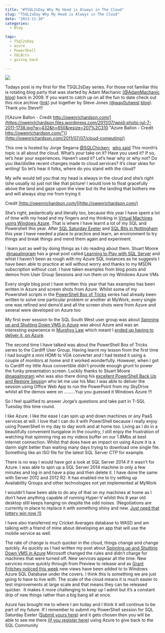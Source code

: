 ```yaml
---
title: "#TSQL2sDay Why My Head is Always in The Cloud"
slug: "TSQL2sDay Why My Head is Always in The Cloud"
date: "2013-11-10"
categories:
  - Blog

tags:
  - TSql2sDay
  - azure
  - PowerShell
  - SQLBits
  - giving back

---
```

[![](https://i1.wp.com/www.sqlchicken.com/wp-content/uploads/2013/11/20121003200545_thumb.jpg?resize=175%2C175)](http://www.sqlchicken.com/2013/11/t-sql-tuesday-48-cloud-atlas/)

Todays post is my first for the TSQL2sDay series. For those not familiar this is rotating blog party that was started by Adam Machanic [(@AdamMachanic](http://twitter.com/adammachanic) [blog](http://sqlblog.com/blogs/adam_machanic/)) back in 2009. If you want to catch up on all the fun to date check out this nice archive ([link](http://t.co/g3tzA9nP27)) put together by Steve Jones [(@way0utwest](http://twitter.com/way0utwest) [blog](http://voiceofthedba.com/)). Thank you Steve!!!

[![Azure Ballon - Credit http://owenrichardson.com/](https://owenrichardson.files.wordpress.com/2011/07/wpid-photo-jul-7-2011-1738.jpg?w=432&h=650&resize=207%2C310 "Azure Ballon - Credit http://owenrichardson.com/")](http://owenrichardson.com/2011/07/07/cloud-computing/)

This one is hosted by Jorge Segarra [@SQLChicken:](https://twitter.com/SQLChicken)  [who said](http://www.sqlchicken.com/2013/11/t-sql-tuesday-48-cloud-atlas/) This month’s topic is all about the cloud. What’s your take on it? Have you used it? If so, let’s hear your experiences. Haven’t used it? Let’s hear why or why not? Do you like/dislike recent changes made to cloud services? It’s clear skies for writing! So let’s hear it folks, where do you stand with the cloud?

My wife would tell you that my head is always in the cloud and she’s right (she usually is) just not like that picture! I would love to float gracefully above the land and gaze upon the view but its the landing that bothers me and will always stop me from trying it

Credit [http://owenrichardson.com/](http://owenrichardson.com/)

She’s right, pedantically and literally too, because this year I have spent a lot of time with my head and my fingers and my thinking in [Virtual Machines using Windows Azure](http://www.windowsazure.com/). That is where I have learnt a lot of my SQL and Powershell this year. After [SQL Saturday Exeter](http://sqlsouthwest.co.uk/sqlsat269/) and [SQL Bits in Nottingham](https://blog.robsewell.com/12-things-i-learnt-at-sqlbits-xi/) this year I have needed a place to practice and learn, an environment to try things and break things and mend them again and experiment.

I learn just as well by doing things as I do reading about them. Stuart Moore  [@napalmgram](https://twitter.com/napalmgram) has a great post called [Learning to Play with SQL Server](http://stuart-moore.com/learning-play-sql-server/ "http://stuart-moore.com/learning-play-sql-server/") and whist I haven’t been as rough with my Azure SQL instances as he suggests I have been able to practice at will without worry and thanks to my MSDN subscription without cost. I have taken examples from blog posts and demos from User Group Sessions and run them on my Windows Azure VMs

Every single blog post I have written this year that has examples has been written in Azure and screen shots from Azure. Whilst some of my Powershell scripts in the [PowerShell Box of Tricks](https://blog.robsewell.com/tags/#box-of-tricks) series had already been written to solve one particular problem or another at MyWork, every single one was refined and demo’d and all the screen shots were from Azure and several were developed on Azure too

My first ever session to the SQL South West user group was about [Spinning up and Shutting Down VMS in Azure](https://blog.robsewell.com/spinning-up-and-shutting-down-windows-azure-lab-with-powershell/) was about Azure and was an interesting experience in [Murphys Law](http://en.wikipedia.org/wiki/Murphy's_law) which meant I [ended up having to deliver it  on Azure](https://blog.robsewell.com/lessons-learnt-from-my-first-talk-at-sql-southwest/).

The second time I have talked was about the PowerShell Box of Tricks series to the Cardiff User Group. Having learnt my lesson from the first time I had bought a mini HDMI to VGA converter and I had tested it using a couple of monitors at home and it worked wonderfully. However, when I got to Cardiff my little Asus convertible didn’t provide enough grunt to power the funky presentation screen. Luckily thanks to Stuart Moore [@napalmgram](https://twitter.com/napalmgram) who was also there doing his [excellent PowerShell Back Up and Restore Sessio](http://stuart-moore.com/category/31-days-of-sql-server-backup-and-restore-with-powershell/)n who let me use his Mac I was able to deliver the session using Office Web App to run the PowerPoint from my SkyDrive whilst all the demos were on ………Yup you guessed it Windows Azure !!!

So I feel qualified to answer Jorge’s questions and take part in T-SQL Tuesday this time round.

I like Azure. I like the ease I can spin up and down machines or any PaaS services at will. I love that I can do it with PowerShell because I really enjoy using PowerShell in my day to day work and at home too. Living as I do in a beautifully convenient bungalow in the country, I still enjoy the frustration of watching that spinning ring as my videos buffer on our 1.8Mbs at best internet connection. Whilst that does have an impact on using Azure it is a damn sight better than waiting many days trying to download one single file. Something like an ISO file for the latest SQL Server CTP for example.

There is no way I would have got a look at SQL Server 2014 if it wasn’t for Azure. I was able to spin up a SQL Server 2014 machine in only a few minutes and log in and have a play and then delete it. I have done the same with Server 2012 and 2012 R2. It has enabled me to try setting up Availability Groups and other technologies not yet implemented at MyWork

I wouldn’t have been able to do any of that on my machines at home as I don’t have anything capable of running Hyper-V whilst this 8 year old desktop still keeps hanging on despite the odd noises. (Negotiations are currently in place to replace it with something shiny and new. [Just need that lottery win now !!)](https://blog.robsewell.com/?p=513)

I have also transferred my Cricket Averages database to WASD and am talking with a friend of mine about developing an app that will use the mobile service as well.

The rate of change is much quicker in the cloud, things change and change quickly. As quickly as I had written my post about [Spinning up and Shutting Down VMS in Azure](https://blog.robsewell.com/spinning-up-and-shutting-down-windows-azure-lab-with-powershell/) Microsoft changed the rules and didn’t charge for machines that were turned off. New services appear all the time. New services move quickly through from Preview to release and as [Grant Fritchey noticed this week](http://www.scarydba.com/2013/11/05/more-azure-goodies/) new views have been added to to Windows Azure SQL Database under the covers. I think this is something we are just going to have to live with. The scale of the cloud means it is much easier to test improvements at large scale and that means they can be released quicker.  It makes it more challenging to keep up I admit but it’s a constant drip of new things rather than a big bang all at once.

Azure has brought me to where I am today and I think it will continue to be part of my future. If I remember to submit my PowerShell session for SQL Saturday Exeter ([Submit yours here](http://www.sqlsaturday.com/269/callforspeakers.aspx)) and it gets chosen then you will be able to see me there [(if you register here](http://www.sqlsaturday.com/269/)) using Azure to give back to the SQL Community
